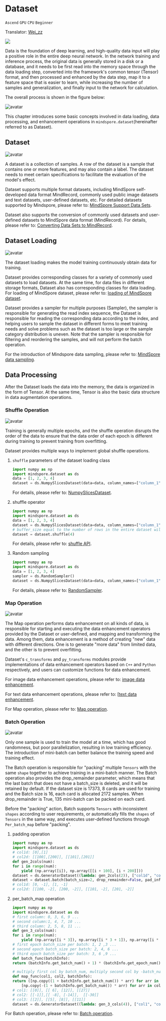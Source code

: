 # Dataset

`Ascend` `GPU` `CPU` `Beginner`

Translator: [Wei_zz](https://gitee.com/wei-zz)

<a href="https://gitee.com/mindspore/docs/blob/r1.6/docs/mindspore/programming_guide/source_en/dataset_introduction.md" target="_blank"><img src="https://gitee.com/mindspore/docs/raw/r1.6/resource/_static/logo_source_en.png"></a>

Data is the foundation of deep learning, and high-quality data input will play a positive role in the entire deep neural network.
In the network training and inference process, the original data is generally stored in a disk or a database, and it needs to be first read into the memory space through the data loading step, converted into the framework's common tensor (Tensor) format, and then processed and enhanced by the data step, map it to a feature space that is easier to learn, while increasing the number of samples and generalization, and finally input to the network for calculation.

The overall process is shown in the figure below:

![avatar](images/basic_dataset_pipeline.png)

This chapter introduces some basic concepts involved in data loading, data processing, and enhancement operations in `mindspore.dataset`(hereinafter referred to as Dataset).

## Dataset

![avatar](images/basic_dataset_data.png)

A dataset is a collection of samples. A row of the dataset is a sample that contains one or more features, and may also contain a label. The dataset needs to meet certain specifications to facilitate the evaluation of the model's effect.

Dataset supports multiple format datasets, including MindSpore self-developed data format MindRecord, commonly used public image datasets and text datasets, user-defined datasets, etc. For detailed datasets supported by Mindspore, please refer to: [MindSpore Support Data Sets](https://www.mindspore.cn/docs/programming_guide/en/r1.6/dataset_loading.html).

Dataset also supports the conversion of commonly used datasets and user-defined datasets to MindSpore data format (MindRecord). For details, please refer to: [Converting Data Sets to MindRecord](https://www.mindspore.cn/docs/programming_guide/en/r1.6/convert_dataset.html).

## Dataset Loading

![avatar](images/basic_dataset_load.png)

The dataset loading makes the model training continuously obtain data for training.

Dataset provides corresponding classes for a variety of commonly used datasets to load datasets. At the same time, for data files in different storage formats, Dataset also has corresponding classes for data loading. For loading of MindSpore dataset, please refer to: [loading of MindSpore dataset](https://www.mindspore.cn/docs/programming_guide/en/r1.6/dataset_loading.html).

Dataset provides a sampler for multiple purposes (Sampler), the sampler is responsible for generating the read index sequence, the Dataset is responsible for reading the corresponding data according to the index, and helping users to sample the dataset in different forms to meet training needs and solve problems such as the dataset is too large or the sample category distribution is uneven. Note that the sampler is responsible for filtering and reordering the samples, and will not perform the batch operation.

For the introduction of Mindspore data sampling, please refer to: [MindSpore data sampling](https://www.mindspore.cn/docs/programming_guide/en/r1.6/sampler.html).

## Data Processing

After the Dataset loads the data into the memory, the data is organized in the form of Tensor. At the same time, Tensor is also the basic data structure in data augmentation operations.

### Shuffle Operation

![avatar](images/basic_dataset_shuffle.png)

Training is generally multiple epochs, and the shuffle operation disrupts the order of the data to ensure that the data order of each epoch is different during training to prevent training from overfitting.

Dataset provides multiple ways to implement global shuffle operations.

1. `shuffle` parameters of the dataset loading class

    ```python
    import numpy as np
    import mindspore.dataset as ds
    data = [1, 2, 3, 4]
    dataset = ds.NumpySlicesDataset(data=data, column_names=["column_1"], shuffle=True)
    ```

    For details, please refer to: [NumpySlicesDataset](https://www.mindspore.cn/docs/api/en/r1.6/api_python/dataset/mindspore.dataset.NumpySlicesDataset.html).

2. shuffle operator

    ```python
    import numpy as np
    import mindspore.dataset as ds
    data = [1, 2, 3, 4]
    dataset = ds.NumpySlicesDataset(data=data, column_names=["column_1"])
    # buffer_size equal to the number of rows in the entire dataset will result in a global     shuffle
    dataset = dataset.shuffle(4)
    ```

    For details, please refer to: [shuffle API](https://www.mindspore.cn/docs/api/en/r1.6/api_python/dataset/mindspore.dataset.GeneratorDataset.html#mindspore.dataset.GeneratorDataset.shuffle).

3. Random sampling

    ```python
    import numpy as np
    import mindspore.dataset as ds
    data = [1, 2, 3, 4]
    sampler = ds.RandomSampler()
    dataset = ds.NumpySlicesDataset(data=data, column_names=["column_1"],sampler=sampler)
    ```

    For details, please refer to: [RandomSampler](https://www.mindspore.cn/docs/api/en/r1.6/api_python/dataset/mindspore.dataset.RandomSampler.html#mindspore-dataset-randomsampler).

### Map Operation

![avatar](images/basic_dataset_map.png)

The Map operation performs data enhancement on all kinds of data, is responsible for starting and executing the data enhancement operators provided by the Dataset or user-defined, and mapping and transforming the data. Among them, data enhancement is a method of creating "new" data with different directions. One is to generate "more data" from limited data, and the other is to prevent overfitting.

Dataset's `c_transforms` and `py_transforms` modules provide implementations of data enhancement operators based on `C++` and `Python` respectively, and users can customize functions for data enhancement.

For image data enhancement operations, please refer to: [image data enhancement](https://www.mindspore.cn/docs/programming_guide/en/r1.6/augmentation.html).

For text data enhancement operations, please refer to: [[text data enhancement](https://www.mindspore.cn/docs/programming_guide/en/r1.6/tokenizer.html).

For Map operation, please refer to: [Map operation](https://www.mindspore.cn/docs/api/en/r1.6/api_python/dataset/mindspore.dataset.CelebADataset.html#mindspore.dataset.CelebADataset.map).

### Batch Operation

![avatar](images/basic_dataset_batch.png)

Only one sample is used to train the model at a time, which has good randomness, but poor parallelization, resulting in low training efficiency. The introduction of mini-batch can better balance the training speed and training effect.

The Batch operation is responsible for "packing" multiple `Tensors` with the same `shape` together to achieve training in a mini-batch manner. The Batch operation also provides the drop_remainder parameter, which means that the last batch that does not have a batch_size is deleted, and it will be retained by default. If the dataset size is 17373, 8 cards are used for training and the Batch size is 16, each card is allocated 2172 samples. When drop_remainder is True, 135 mini-batch can be packed on each card.

Before the "packing" action, Batch supports `Tensors` with inconsistent `shapes` according to user requirements, or automatically fills the `shapes` of `Tensors` in the same way, and executes user-defined functions through `Per_batch_map` before "packing".

1. padding operation

    ```python
    import numpy as np
    import mindspore.dataset as ds
    # col1d: [0],[1]
    # col2d: [[100],[200]], [[101],[201]]
    def gen_2cols(num):
    for i in range(num):
        yield (np.array([i]), np.array([[i + 100], [i + 200]]))
    dataset = ds.GeneratorDataset((lambda: gen_2cols(2)), ["col1d", "col2d"])
    dataset = dataset.batch(batch_size=2, drop_remainder=False, pad_info={"col2d": ([2, 2], -2) , "col1d": ([2], -1)})
    # col1d: [0, -1], [1, -1]
    # col2d: [[100, -2], [200, -2]], [[101, -2], [201, -2]]
    ```

2. per_batch_map operation

    ```python
    import numpy as np
    import mindspore.dataset as ds
    # first column: 0, 3, 6, 9 ...
    # second column:1, 4, 7, 10 ...
    # third column: 2, 5, 8, 11 ...
    def gen_3_cols(num):
    for i in range(num):
        yield (np.array([i * 3]), np.array([i * 3 + 1]), np.array([i * 3 + 2]))
    # first epoch batch_size per batch: 1, 2 ,3 ...
    # second epoch batch_size per batch: 2, 4, 6 ...
    # third epoch batch_size per batch: 3, 6 ,9 ...
    def batch_func(batchInfo):
    return (batchInfo.get_batch_num() + 1) * (batchInfo.get_epoch_num() + 1)

    # multiply first col by batch_num, multiply second col by -batch_num
    def map_func(col1, col2, batchInfo):
    return ([np.copy((1 + batchInfo.get_batch_num()) * arr) for arr in col1],
        [np.copy(-(1 + batchInfo.get_batch_num()) * arr) for arr in col2])
    # col1: [[0]], [[ 6], [12]], [[27]]
    # col2: [[-1]],[[ -8], [-14]],  [[-30]]
    # col3: [[2]], [[5], [8]], [[11]]
    dataset = ds.GeneratorDataset((lambda: gen_3_cols(4)), ["col1", "col2", "col3"]).batch (batch_size=batch_func, input_columns=["col1", "col2"], per_batch_map=map_func)
    ```

For Batch operation, please refer to: [Batch operation](https://www.mindspore.cn/docs/api/en/r1.6/api_python/dataset/mindspore.dataset.CelebADataset.html#mindspore.dataset.CelebADataset.batch).

